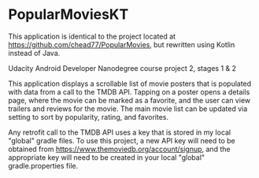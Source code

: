 # PopularMoviesKT
This application is identical to the project located at https://github.com/chead77/PopularMovies, but rewritten using Kotlin instead of Java.

Udacity Android Developer Nanodegree course project 2, stages 1 & 2

This application displays a scrollable list of movie posters that is populated with data from a call to the TMDB API. Tapping on a poster opens a details page, where the movie can be marked as a favorite, and the user can view trailers and reviews for the movie. The main movie list can be updated via setting to sort by popularity, rating, and favorites.

Any retrofit call to the TMDB API uses a key that is stored in my local "global" gradle files. To use this project, a new
API key will need to be obtained from https://www.themoviedb.org/account/signup, and the appropriate
key will need to be created in your local "global" gradle.properties file.

